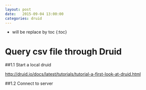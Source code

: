 ```yaml
---
layout: post
date:   2015-09-04 13:00:00
categories: druid
---
```

* will be replace by toc
{:toc}

# Query csv file through Druid

##1.1 Start a local druid

http://druid.io/docs/latest/tutorials/tutorial-a-first-look-at-druid.html


##1.2 Connect to server
